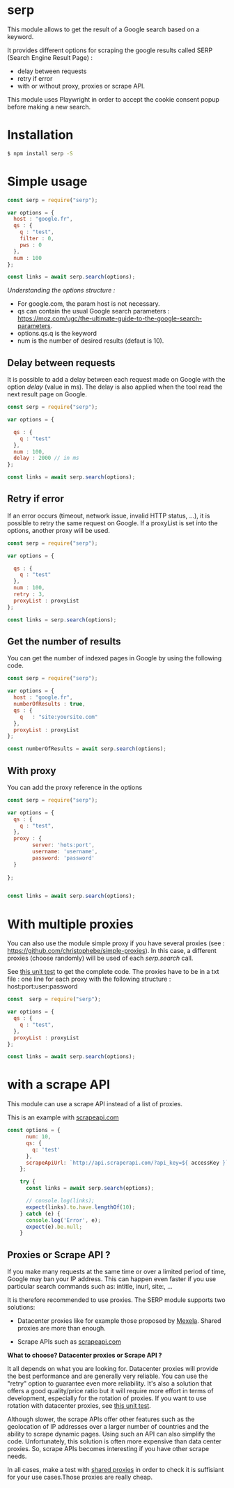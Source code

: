 # serp

This module allows to get the result of a Google search based on a keyword.

It provides different options for scraping the google results called SERP (Search Engine Result Page) : 
- delay between requests
- retry if error 
- with or without proxy, proxies or scrape API. 

This module uses Playwright in order to accept the cookie consent popup before making a new search. 

# Installation

``` bash
$ npm install serp -S
```


# Simple usage

``` javascript
const serp = require("serp");

var options = {
  host : "google.fr",
  qs : {
    q : "test",
    filter : 0,
    pws : 0
  },
  num : 100
};

const links = await serp.search(options);
```

*Understanding the options structure :*
- For google.com, the param host is not necessary.
- qs can contain the usual Google search parameters : https://moz.com/ugc/the-ultimate-guide-to-the-google-search-parameters.
- options.qs.q is the keyword
- num is the number of desired results (defaut is 10).

## Delay between requests

It is possible to add a delay between each request made on Google with the option *delay* (value in ms).
The delay is also applied when the tool read the next result page on Google.


``` javascript
const serp = require("serp");

var options = {

  qs : {
    q : "test"
  },
  num : 100,
  delay : 2000 // in ms
};

const links = await serp.search(options);
```

## Retry if error

If an error occurs (timeout, network issue, invalid HTTP status, ...), it is possible to retry the same request on Google. If a proxyList is set into the options, another proxy will be used.

``` javascript
const serp = require("serp");

var options = {

  qs : {
    q : "test"
  },
  num : 100,
  retry : 3,
  proxyList : proxyList
};

const links = serp.search(options);
```

## Get the number of results

You can get the number of indexed pages in Google by using the following code.


``` javascript
const serp = require("serp");

var options = {
  host : "google.fr",
  numberOfResults : true,
  qs : {
    q   : "site:yoursite.com"
  },
  proxyList : proxyList
};

const numberOfResults = await serp.search(options);
```



## With proxy

You can add the proxy reference in the options

``` javascript
const serp = require("serp");

var options = {
  qs : {
    q : "test",
  },
  proxy : {
        server: 'hots:port',
        username: 'username',
        password: 'password'
  }
  
};


const links = await serp.search(options);
```

# With multiple proxies

You can also use the module simple proxy if you have several proxies (see : https://github.com/christophebe/simple-proxies).
In this case, a different proxies (choose randomly) will be used of each *serp.search* call. 


See [this unit test](https://github.com/christophebe/serp/blob/master/test/test-proxies.js) to get the complete code. 
The proxies have to be in a txt file : one line for each proxy with the following structure : host:port:user:password

``` javascript
const  serp = require("serp");

var options = {
  qs : {
    q : "test",
  },
  proxyList : proxyList
};

const links = await serp.search(options);
```

# with a scrape API

This module can use a scrape API instead of a list of proxies.

This is an example with [scrapeapi.com](https://www.scraperapi.com/?fp_ref=christophe65)

``` javascript
const options = {
      num: 10,
      qs: {
        q: 'test'
      },
      scrapeApiUrl: `http://api.scraperapi.com/?api_key=${ accessKey }`
    };

    try {
      const links = await serp.search(options);

      // console.log(links);
      expect(links).to.have.lengthOf(10);
    } catch (e) {
      console.log('Error', e);
      expect(e).be.null;
    }
```     

## Proxies or Scrape API ? 

If you make many requests at the same time or over a limited period of time, Google may ban your IP address.  This can happen even faster if you use particular search commands such as:  intitle, inurl, site:, ... 

It is therefore recommended to use proxies. The SERP module supports two solutions: 
- Datacenter proxies  like for example those proposed by [Mexela](https://mexela.com/aff.php?aff=191). Shared proxies are more than enough. 

- Scrape APIs such as [scrapeapi.com](https://www.scraperapi.com/?fp_ref=christophe65)

**What to choose? Datacenter proxies or Scrape API ?** 

It all depends on what you are looking for. Datacenter proxies will provide the best performance and are generally very reliable. You can use the "retry" option to guarantee even more reliability. It's also a solution that offers a good quality/price ratio but it will require more effort in terms of development, especially for the rotation of proxies. If you want to use rotation with datacenter proxies, see [this unit test](https://github.com/christophebe/serp/blob/master/test/test-proxies.js).

Although slower, the scrape APIs offer other features such as the geolocation of IP addresses over a larger number of countries and the ability to scrape dynamic pages. Using such an API can also simplify the code. Unfortunately, this solution is often more expensive than data center proxies. So, scrape APIs becomes interesting if you have other scrape needs. 

In all cases, make a test with [shared proxies](https://mexela.com/aff.php?aff=191) in order to check it is suffisiant for your use cases.Those proxies are really cheap. 
